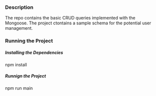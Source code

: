 ### Description ###
The repo contains the basic CRUD queries implemented with the Mongoose. 
The project ctontains a sample schema for the potential user management.




### Running the Project ###
##### Installing the Dependencies #####
npm install 

##### Runnign the Project ######

npm run main 
